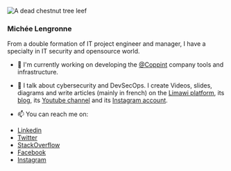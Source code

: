 ![A dead chestnut tree leef](https://micheelengronne.github.io/micheelengronne/banner.png)

### Michée Lengronne

From a double formation of IT project engineer and manager, I have a specialty in IT security and opensource world.

- 🔭 I'm currently working on developing the [@Coppint] company tools and infrastructure.

- 💬 I talk about cybersecurity and DevSecOps. I create Videos, slides, diagrams and write articles (mainly in french) on the [Limawi platform], its [blog](https://blog.limawi.io), its [Youtube channel](https://www.youtube.com/channel/UCxOvLOXTZFhy8NPMsxg5ogw) and its [Instagram account](https://www.instagram.com/limawi.official.fr/).

- 📫 You can reach me on:

* [Linkedin]
* [Twitter]
* [StackOverflow]
* [Facebook]
* [Instagram]

[@Coppint]: https://github.com/Coppint "Coppint Github team"
[Limawi platform]: https://limawi.io "Limawi website"
[Linkedin]: https://www.linkedin.com/in/micheelengronne "Michée Lengronne LinkedIn profile"
[Twitter]: https://twitter.com/MicheeLengronne "Michée Lengronne Twitter"
[StackOverflow]: https://stackoverflow.com/story/micheelengronne "Michée Lengronne StackOverflow"
[Facebook]: https://www.facebook.com/michee.lengronne/ "Michée Lengronne Facebook"
[Instagram]: https://www.instagram.com/michee.lengronne/ "Michée Lengronne Instagram"

<!--
**micheelengronne/micheelengronne** is a ✨ _special_ ✨ repository because its `README.md` (this file) appears on your GitHub profile.

Here are some ideas to get you started:

- 🔭 I’m currently working on ...
- 🌱 I’m currently learning ...
- 👯 I’m looking to collaborate on ...
- 🤔 I’m looking for help with ...
- 💬 Ask me about ...
- 📫 How to reach me: ...
- 😄 Pronouns: ...
- ⚡ Fun fact: ...
-->
